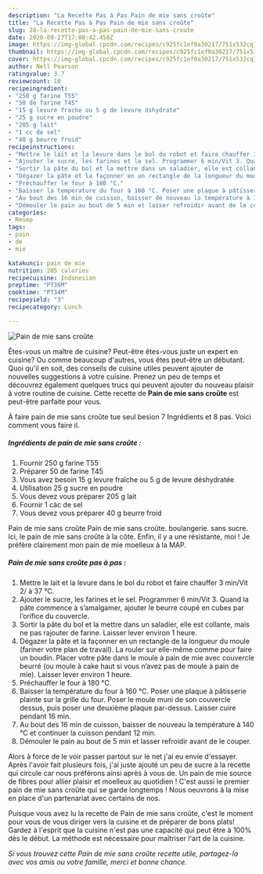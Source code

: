 ```yaml
---
description: "La Recette Pas à Pas Pain de mie sans croûte"
title: "La Recette Pas à Pas Pain de mie sans croûte"
slug: 28-la-recette-pas-a-pas-pain-de-mie-sans-croute
date: 2020-09-27T17:00:42.450Z
image: https://img-global.cpcdn.com/recipes/c925fc1ef0a30217/751x532cq70/pain-de-mie-sans-croute-photo-principale-de-la-recette.jpg
thumbnail: https://img-global.cpcdn.com/recipes/c925fc1ef0a30217/751x532cq70/pain-de-mie-sans-croute-photo-principale-de-la-recette.jpg
cover: https://img-global.cpcdn.com/recipes/c925fc1ef0a30217/751x532cq70/pain-de-mie-sans-croute-photo-principale-de-la-recette.jpg
author: Nell Pearson
ratingvalue: 3.7
reviewcount: 10
recipeingredient:
- "250 g farine T55"
- "50 de farine T45"
- "15 g levure frache ou 5 g de levure dshydrate"
- "25 g sucre en poudre"
- "205 g lait"
- "1 cc de sel"
- "40 g beurre froid"
recipeinstructions:
- "Mettre le lait et la levure dans le bol du robot et faire chauffer 3 min/Vit 2/ à 37 °C."
- "Ajouter le sucre, les farines et le sel. Programmer 6 min/Vit 3. Quand la pâte commence à s’amalgamer, ajouter le beurre coupé en cubes par l’orifice du couvercle."
- "Sortir la pâte du bol et la mettre dans un saladier, elle est collante, mais ne pas rajouter de farine. Laisser lever environ 1 heure."
- "Dégazer la pâte et la façonner en un rectangle de la longueur du moule (fariner votre plan de travail). La rouler sur elle-même comme pour faire un boudin. Placer votre pâte dans le moule à pain de mie avec couvercle beurré (ou moule à cake haut si vous n’avez pas de moule à pain de mie). Laisser lever environ 1 heure."
- "Préchauffer le four à 180 °C."
- "Baisser la température du four à 160 °C. Poser une plaque à pâtisserie plainte sur la grille du four. Poser le moule muni de son couvercle dessus, puis poser une deuxième plaque par-dessus. Laisser cuire pendant 16 min."
- "Au bout des 16 min de cuisson, baisser de nouveau la température à 140 °C et continuer la cuisson pendant 12 min."
- "Démouler le pain au bout de 5 min et lasser refroidir avant de le couper."
categories:
- Resep
tags:
- pain
- de
- mie

katakunci: pain de mie 
nutrition: 285 calories
recipecuisine: Indonesian
preptime: "PT36M"
cooktime: "PT34M"
recipeyield: "3"
recipecategory: Lunch

---
```



![Pain de mie sans croûte](https://img-global.cpcdn.com/recipes/c925fc1ef0a30217/751x532cq70/pain-de-mie-sans-croute-photo-principale-de-la-recette.jpg)

Êtes-vous un maître de cuisine? Peut-être êtes-vous juste un expert en cuisine? Ou comme beaucoup d'autres, vous êtes peut-être un débutant. Quoi qu'il en soit, des conseils de cuisine utiles peuvent ajouter de nouvelles suggestions à votre cuisine. Prenez un peu de temps et découvrez également quelques trucs qui peuvent ajouter du nouveau plaisir à votre routine de cuisine. Cette recette de <strong> Pain de mie sans croûte </strong> est peut-être parfaite pour vous.

<!--inarticleads1-->

À faire pain de mie sans croûte tue seul besion 7 Ingrédients et 8 pas. Voici comment vous faire il.

##### Ingrédients de pain de mie sans croûte :

1. Fournir 250 g farine T55
1. Préparer 50 de farine T45
1. Vous avez besoin 15 g levure fraîche ou 5 g de levure déshydratée
1. Utilisation 25 g sucre en poudre
1. Vous devez vous préparer 205 g lait
1. Fournir 1 càc de sel
1. Vous devez vous préparer 40 g beurre froid


Pain de mie sans croûte Pain de mie sans croûte. boulangerie. sans sucre. Ici, le pain de mie sans croûte à la côte. Enfin, il y a une résistante, moi ! Je préfère clairement mon pain de mie moelleux à la MAP. 

<!--inarticleads2-->

##### Pain de mie sans croûte pas à pas :

1. Mettre le lait et la levure dans le bol du robot et faire chauffer 3 min/Vit 2/ à 37 °C.
1. Ajouter le sucre, les farines et le sel. Programmer 6 min/Vit 3. Quand la pâte commence à s’amalgamer, ajouter le beurre coupé en cubes par l’orifice du couvercle.
1. Sortir la pâte du bol et la mettre dans un saladier, elle est collante, mais ne pas rajouter de farine. Laisser lever environ 1 heure.
1. Dégazer la pâte et la façonner en un rectangle de la longueur du moule (fariner votre plan de travail). La rouler sur elle-même comme pour faire un boudin. Placer votre pâte dans le moule à pain de mie avec couvercle beurré (ou moule à cake haut si vous n’avez pas de moule à pain de mie). Laisser lever environ 1 heure.
1. Préchauffer le four à 180 °C.
1. Baisser la température du four à 160 °C. Poser une plaque à pâtisserie plainte sur la grille du four. Poser le moule muni de son couvercle dessus, puis poser une deuxième plaque par-dessus. Laisser cuire pendant 16 min.
1. Au bout des 16 min de cuisson, baisser de nouveau la température à 140 °C et continuer la cuisson pendant 12 min.
1. Démouler le pain au bout de 5 min et lasser refroidir avant de le couper.


Alors à force de le voir passer partout sur le net j&#39;ai eu envie d&#39;essayer. Après l&#39;avoir fait plusieurs fois, j&#39;ai juste ajouté un peu de sucre à la recette qui circule car nous préférons ainsi après à vous de. Un pain de mie source de fibres pour allier plaisir et moelleux au quotidien ! C&#39;est aussi le premier pain de mie sans croûte qui se garde longtemps ! Nous oeuvrons à la mise en place d&#39;un partenariat avec certains de nos. 

<!--inarticleads1-->

<p>
Puisque vous avez lu la recette de Pain de mie sans croûte, c'est le moment pour vous de vous diriger vers la cuisine et de préparer de bons plats! Gardez à l'esprit que la cuisine n'est pas une capacité qui peut être à 100% dès le début. La méthode est nécessaire pour maîtriser l'art de la cuisine.
</p>

<p>
<i>Si vous trouvez cette Pain de mie sans croûte recette utile, partagez-la avec vos amis ou votre famille, merci et bonne chance.</i>
</p>
